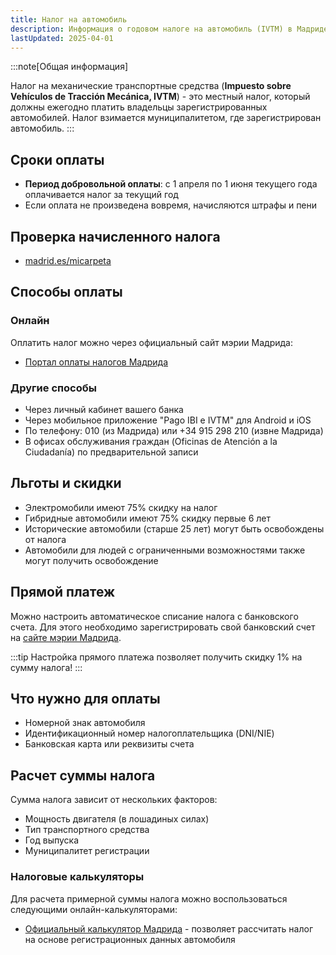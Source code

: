 ```yaml
---
title: Налог на автомобиль
description: Информация о годовом налоге на автомобиль (IVTM) в Мадриде
lastUpdated: 2025-04-01
---
```


:::note[Общая информация]

Налог на механические транспортные средства (**Impuesto sobre Vehículos de Tracción Mecánica, IVTM**) - это местный налог, который должны ежегодно платить владельцы зарегистрированных автомобилей. Налог взимается муниципалитетом, где зарегистрирован автомобиль.
:::

## Сроки оплаты

- **Период добровольной оплаты**: с 1 апреля по 1 июня текущего года оплачивается налог за текущий год
- Если оплата не произведена вовремя, начисляются штрафы и пени

## Проверка начисленного налога

- [madrid.es/micarpeta](https://madrid.es/micarpeta)

## Способы оплаты

### Онлайн

Оплатить налог можно через официальный сайт мэрии Мадрида:
- [Портал оплаты налогов Мадрида](https://agenciatributaria.madrid.es/portales/contribuyente/es/Gestiones-y-tramites/Pagos/Pago-de-impuestos-tasas-precios-publicos-y-multas-de-circulacion/?vgnextfmt=default&vgnextchannel=27b0e9ef4fad6810VgnVCM2000001f4a900aRCRD)

### Другие способы

- Через личный кабинет вашего банка
- Через мобильное приложение "Pago IBI e IVTM" для Android и iOS
- По телефону: 010 (из Мадрида) или +34 915 298 210 (извне Мадрида)
- В офисах обслуживания граждан (Oficinas de Atención a la Ciudadanía) по предварительной записи

## Льготы и скидки

- Электромобили имеют 75% скидку на налог
- Гибридные автомобили имеют 75% скидку первые 6 лет
- Исторические автомобили (старше 25 лет) могут быть освобождены от налога
- Автомобили для людей с ограниченными возможностями также могут получить освобождение

## Прямой платеж

Можно настроить автоматическое списание налога с банковского счета. Для этого необходимо зарегистрировать свой банковский счет на [сайте мэрии Мадрида](https://sede.madrid.es/portal/site/tramites).

:::tip
Настройка прямого платежа позволяет получить скидку 1% на сумму налога!
:::

## Что нужно для оплаты

- Номерной знак автомобиля
- Идентификационный номер налогоплательщика (DNI/NIE)
- Банковская карта или реквизиты счета

## Расчет суммы налога

Сумма налога зависит от нескольких факторов:
- Мощность двигателя (в лошадиных силах)
- Тип транспортного средства
- Год выпуска
- Муниципалитет регистрации

### Налоговые калькуляторы

Для расчета примерной суммы налога можно воспользоваться следующими онлайн-калькуляторами:

- [Официальный калькулятор Мадрида](https://agenciatributaria.madrid.es/portales/contribuyente/es/Impuestos-tasas-y-precios-publicos/Vehiculos-de-Traccion-Mecanica-IVTM-/Calcula-la-tarifa/?vgnextfmt=default&vgnextchannel=4e90cbb7023c8810VgnVCM2000001f4a900aRCRD) - позволяет рассчитать налог на основе регистрационных данных автомобиля
